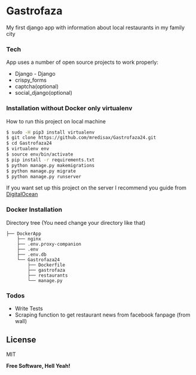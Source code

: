 # Gastrofaza

My first django app with information about local restaurants in my family city



### Tech

App uses a number of open source projects to work properly:

* Django - Django
* crispy_forms
* captcha(optional)
* social_django(optional)

### Installation without Docker only virtualenv

How to run this project on local machine

```sh
$ sudo -H pip3 install virtualenv
$ git clone https://github.com/mredisax/Gastrofaza24.git
$ cd Gastrofaza24
$ virtualenv env
$ source env/bin/activate
$ pip install -r requirements.txt
$ python manage.py makemigrations
$ python manage.py migrate
$ python manage.py runserver
```

If you want set up this project on the server I recommend you guide from [DigitalOcean](https://www.digitalocean.com/community/tutorials/how-to-set-up-django-with-postgres-nginx-and-gunicorn-on-ubuntu-18-04)

### Docker Installation
Directory tree (You need change your directory like that)

    ├── DockerApp 
        ├── nginx
        ├── .env.proxy-companion 
        ├── .env
        ├── .env.db
        └── Gastrofaza24
            ├── Dockerfile
            ├── gastrofaza
            ├── restaurants
            └── manage.py


### Todos

 - Write Tests
 - Scraping function to get restaurant news from facebook fanpage (from wall)

License
----

MIT


**Free Software, Hell Yeah!**
